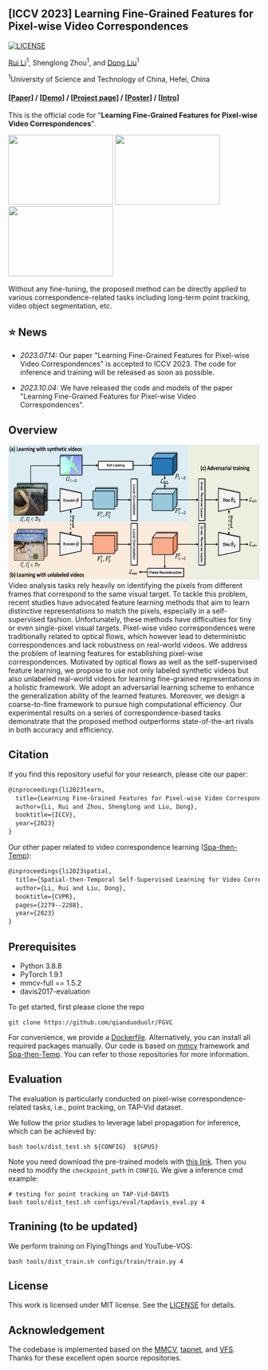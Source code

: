 ## [ICCV 2023] Learning Fine-Grained Features for Pixel-wise Video Correspondences

[![LICENSE](https://img.shields.io/github/license/qianduoduolr/FGVC)](https://github.com/qianduoduolr/FGVC/blob/base/LICENSE)

[Rui Li](https://qianduoduolr.github.io/)<sup>1</sup>, Shenglong Zhou<sup>1</sup>, and [Dong Liu](https://faculty.ustc.edu.cn/dongeliu/en/index/85593/list/index.htm)<sup>1</sup>




<sup>1</sup>University of Science and Technology of China, Hefei, China

<!-- ##### [Paper](https://arxiv.org/pdf/) | [Video](https://www.youtube.com/)
 -->

#### [[Paper](https://arxiv.org/pdf/2308.03040.pdf)] /  [[Demo](https://youtu.be)] / [[Project page](https://qianduoduolr.github.io/)] / [[Poster](https://drive.google.com)] / [[Intro](https://youtu.be/)]

This is the official code for  "**Learning Fine-Grained Features for Pixel-wise Video Correspondences**". 

<p float="left">
<img src="figure/pt1.gif" width = "210" height = "140">
<img src="figure/pt3.gif" width = "210" height = "140">
<!-- <img src="figure/pt2.gif" width = "230" height = "160"> -->
<img src="figure/vos1.gif" width = "210" height = "140">

Without any fine-tuning, the proposed method can be directly applied to various correspondence-related tasks including long-term point tracking, video object segmentation, etc.


## :star: News
- *2023.07.14:*  Our paper "Learning Fine-Grained Features for Pixel-wise Video Correspondences" is accepted to ICCV 2023. The code for inference and training will be released as soon as possible.

- *2023.10.04:*  We have released the code and models of the paper "Learning Fine-Grained Features for Pixel-wise Video Correspondences".




## Overview
<!-- ![](figure/framework.png) -->

<div  align="center">    
<img src="figure/framework.png"  height="270px"/> 
</div>
   Video analysis tasks rely heavily on identifying the pixels from different frames that correspond to the same visual target. To tackle this problem, recent studies have advocated feature learning methods that aim to learn distinctive representations to match the pixels, especially in a self-supervised fashion. Unfortunately, these methods have difficulties for tiny or even single-pixel visual targets. Pixel-wise video correspondences were traditionally related to optical flows, which however lead to deterministic correspondences and lack robustness on real-world videos. We address the problem of learning features for establishing pixel-wise correspondences. Motivated by optical flows as well as the self-supervised feature learning, we propose to use not only labeled synthetic videos but also unlabeled real-world videos for learning fine-grained representations in a holistic framework. We adopt an adversarial learning scheme to enhance the generalization ability of the learned features. Moreover, we design a coarse-to-fine framework to pursue high computational efficiency. Our experimental results on a series of correspondence-based tasks demonstrate that the proposed method outperforms state-of-the-art rivals in both accuracy and efficiency.



## Citation
If you find this repository useful for your research, please cite our paper:

```latex
@inproceedings{li2023learn,
  title={Learning Fine-Grained Features for Pixel-wise Video Correspondences},
  author={Li, Rui and Zhou, Shenglong and Liu, Dong},
  booktitle={ICCV},
  year={2023}
}
```

Our other paper related to video correspondence learning ([Spa-then-Temp](https://github.com/qianduoduolr/Spa-then-Temp)):
```latex
@inproceedings{li2023spatial,
  title={Spatial-then-Temporal Self-Supervised Learning for Video Correspondence},
  author={Li, Rui and Liu, Dong},
  booktitle={CVPR},
  pages={2279--2288},
  year={2023}
}
```

## Prerequisites

* Python 3.8.8
* PyTorch 1.9.1
* mmcv-full == 1.5.2
* davis2017-evaluation


To get started, first please clone the repo
```
git clone https://github.com/qianduoduolr/FGVC
```
<!-- Then, please run the following commands:
```
conda create -n fgvc python=3.8.8
conda activate fgvc

pip install  torch==1.9.1+cu111 torchvision==0.10.1+cu111 torchaudio==0.9.1 -f https://download.pytorch.org/whl/torch_stable.html
pip install  mmcv-full==1.5.2 -f https://download.openmmlab.com/mmcv/dist/cu111/torch1.9.0/index.html
pip install -r requirements.txt
pip install future tensorboard

# setup for davis evaluation
git clone https://github.com/davisvideochallenge/davis2017-evaluation.git && cd davis2017-evaluation
python setup.py develop
```
 -->
 For convenience, we provide a [Dockerfile](docker/Dockerfile). Alternatively, you can install all required packages manually. Our code is based on [mmcv](https://github.com/open-mmlab/mmcv) framework and [Spa-then-Temp](https://github.com/qianduoduolr/Spa-then-Temp). You can refer to those repositories for more information.


## Evaluation
The evaluation is particularly conducted on pixel-wise correspondence-related tasks, i.e., point tracking, on TAP-Vid dataset.

We follow the prior studies to leverage label propagation for inference, which can be achieved by:
```shell
bash tools/dist_test.sh ${CONFIG}  ${GPUS}
```

Note you need download the pre-trained models with [this link](https://drive.google.com/file/d/1ZJHyWMOpWhfmX6vMX5Qkm_2qkqS0grNM/view?usp=drive_link). Then you need to modify the `checkpoint_path` in `CONFIG`. We give a inference cmd example:

```shell
# testing for point tracking on TAP-Vid-DAVIS
bash tools/dist_test.sh configs/eval/tapdavis_eval.py 4
```


## Tranining (to be updated)
We perform training on FlyingThings and YouTube-VOS:

```shell
bash tools/dist_train.sh configs/train/train.py 4
```

## License
This work is licensed under MIT license. See the [LICENSE](LICENSE) for details.

## Acknowledgement
The codebase is implemented based on the [MMCV](https://github.com/open-mmlab/mmcv), [tapnet](https://github.com/google-deepmind/tapnet), and [VFS](https://github.com/xvjiarui/VFS). Thanks for these excellent open source repositories.
